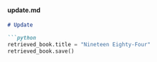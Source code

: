#### **update.md**
```markdown
# Update

```python
retrieved_book.title = "Nineteen Eighty-Four"
retrieved_book.save()